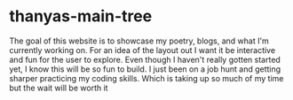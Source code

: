 # thanyas-main-tree
The goal of this website is to showcase my poetry, blogs, and what I'm currently working on. 
For an idea of the layout out I want it be interactive and fun for the user to explore.
Even though I haven't really gotten started yet, I know this will be so fun to build.
I just been on a job hunt and getting sharper practicing my coding skills. 
Which is taking up so much of my time but the wait will be worth it
